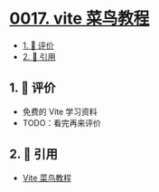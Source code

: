 # [0017. vite 菜鸟教程](https://github.com/tnotesjs/TNotes.vite/tree/main/notes/0017.%20vite%20%E8%8F%9C%E9%B8%9F%E6%95%99%E7%A8%8B)

<!-- region:toc -->

- [1. 🫧 评价](#1--评价)
- [2. 🔗 引用](#2--引用)

<!-- endregion:toc -->

## 1. 🫧 评价

- 免费的 Vite 学习资料
- TODO：看完再来评价

## 2. 🔗 引用

- [Vite 菜鸟教程][1]

[1]: https://www.runoob.com/vue3/vite-tutorial.html
